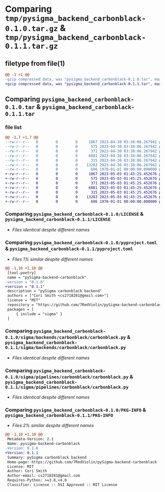 # Comparing `tmp/pysigma_backend_carbonblack-0.1.0.tar.gz` & `tmp/pysigma_backend_carbonblack-0.1.1.tar.gz`

## filetype from file(1)

```diff
@@ -1 +1 @@
-gzip compressed data, was "pysigma_backend_carbonblack-0.1.0.tar", max compression
+gzip compressed data, was "pysigma_backend_carbonblack-0.1.1.tar", max compression
```

## Comparing `pysigma_backend_carbonblack-0.1.0.tar` & `pysigma_backend_carbonblack-0.1.1.tar`

### file list

```diff
@@ -1,7 +1,7 @@
--rw-r--r--   0        0        0     1067 2023-04-30 03:38:06.267942 pysigma_backend_carbonblack-0.1.0/LICENSE
--rw-r--r--   0        0        0      575 2023-04-30 03:38:06.267942 pysigma_backend_carbonblack-0.1.0/pyproject.toml
--rw-r--r--   0        0        0      371 2023-04-30 03:38:06.267942 pysigma_backend_carbonblack-0.1.0/sigma/backends/carbonblack/__init__.py
--rw-r--r--   0        0        0     6881 2023-04-30 03:38:06.267942 pysigma_backend_carbonblack-0.1.0/sigma/backends/carbonblack/carbonblack.py
--rw-r--r--   0        0        0      315 2023-04-30 03:38:06.267942 pysigma_backend_carbonblack-0.1.0/sigma/pipelines/carbonblack/__init__.py
--rw-r--r--   0        0        0    13283 2023-04-30 03:38:06.267942 pysigma_backend_carbonblack-0.1.0/sigma/pipelines/carbonblack/carbonblack.py
--rw-r--r--   0        0        0      696 1970-01-01 00:00:00.000000 pysigma_backend_carbonblack-0.1.0/PKG-INFO
+-rw-r--r--   0        0        0     1067 2023-05-03 01:45:25.452676 pysigma_backend_carbonblack-0.1.1/LICENSE
+-rw-r--r--   0        0        0      575 2023-05-03 01:45:25.452676 pysigma_backend_carbonblack-0.1.1/pyproject.toml
+-rw-r--r--   0        0        0      371 2023-05-03 01:45:25.452676 pysigma_backend_carbonblack-0.1.1/sigma/backends/carbonblack/__init__.py
+-rw-r--r--   0        0        0     6881 2023-05-03 01:45:25.452676 pysigma_backend_carbonblack-0.1.1/sigma/backends/carbonblack/carbonblack.py
+-rw-r--r--   0        0        0      315 2023-05-03 01:45:25.452676 pysigma_backend_carbonblack-0.1.1/sigma/pipelines/carbonblack/__init__.py
+-rw-r--r--   0        0        0    13283 2023-05-03 01:45:25.452676 pysigma_backend_carbonblack-0.1.1/sigma/pipelines/carbonblack/carbonblack.py
+-rw-r--r--   0        0        0      696 1970-01-01 00:00:00.000000 pysigma_backend_carbonblack-0.1.1/PKG-INFO
```

### Comparing `pysigma_backend_carbonblack-0.1.0/LICENSE` & `pysigma_backend_carbonblack-0.1.1/LICENSE`

 * *Files identical despite different names*

### Comparing `pysigma_backend_carbonblack-0.1.0/pyproject.toml` & `pysigma_backend_carbonblack-0.1.1/pyproject.toml`

 * *Files 1% similar despite different names*

```diff
@@ -1,10 +1,10 @@
 [tool.poetry]
 name = "pySigma-backend-carbonblack"
-version = "0.1.0"
+version = "0.1.1"
 description = "pySigma carbonblack backend"
 authors = ["Cori Smith <cs2718281@gmail.com>"]
 license = "MIT"
 repository = "https://github.com/7RedViolin/pySigma-backend-carbonblack"
 packages = [
     { include = "sigma" }
 ]
```

### Comparing `pysigma_backend_carbonblack-0.1.0/sigma/backends/carbonblack/carbonblack.py` & `pysigma_backend_carbonblack-0.1.1/sigma/backends/carbonblack/carbonblack.py`

 * *Files identical despite different names*

### Comparing `pysigma_backend_carbonblack-0.1.0/sigma/pipelines/carbonblack/carbonblack.py` & `pysigma_backend_carbonblack-0.1.1/sigma/pipelines/carbonblack/carbonblack.py`

 * *Files identical despite different names*

### Comparing `pysigma_backend_carbonblack-0.1.0/PKG-INFO` & `pysigma_backend_carbonblack-0.1.1/PKG-INFO`

 * *Files 2% similar despite different names*

```diff
@@ -1,10 +1,10 @@
 Metadata-Version: 2.1
 Name: pysigma-backend-carbonblack
-Version: 0.1.0
+Version: 0.1.1
 Summary: pySigma carbonblack backend
 Home-page: https://github.com/7RedViolin/pySigma-backend-carbonblack
 License: MIT
 Author: Cori Smith
 Author-email: cs2718281@gmail.com
 Requires-Python: >=3.8,<4.0
 Classifier: License :: OSI Approved :: MIT License
```

